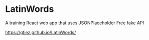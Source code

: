 # LatinWords

A training React web app that uses JSONPlaceholder Free fake API

https://gtiez.github.io/LatinWords/
